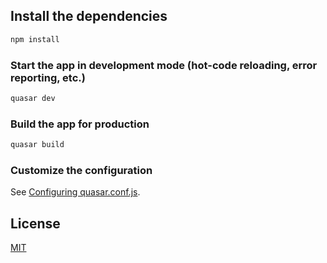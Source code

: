 ## Install the dependencies
```bash
npm install
```

### Start the app in development mode (hot-code reloading, error reporting, etc.)
```bash
quasar dev
```
### Build the app for production
```bash
quasar build
```

### Customize the configuration
See [Configuring quasar.conf.js](https://quasar.dev/quasar-cli/quasar-conf-js).

## License

[MIT](http://opensource.org/licenses/MIT)
